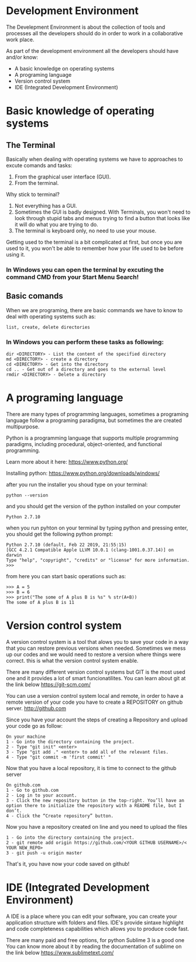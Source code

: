 # Development Environment

The Develepment Environment is about the collection of tools and processes all the developers should do in order to work in a collaborative work place.

As part of the development environment all the developers should have and/or know:

  - A basic knowledge on operating systems
  - A programing language
  - Version control system 
  - IDE (Integrated Development Environment)

# Basic knowledge of operating systems

## The Terminal
Basically when dealing with operating systems we have to approaches to excute comands and tasks:
1) From the graphical user interface (GUI).
2) From the terminal.

Why stick to terminal?
1) Not everything has a GUI.
2) Sometimes the GUI is badly designed. With Terminals, you won't need to look through stupid tabs and menus trying to find a button that looks like it will do what you are trying to do.
3) The terminal is keyboard only, no need to use your mouse.

Getting used to the terminal is a bit complicated at first, but once you are used to it, you won't be able to remember how your life used to be before using it.

### In Windows you can open the terminal by excuting the command CMD from your Start Menu Search!

## Basic comands

When we are programing, there are basic commands we have to know to deal with operating systems such as:

    list, create, delete directories 

### In Windows you can perform these tasks as following:

    dir <DIRECTORY> - List the content of the specified directory
    md <DIRECTORY> - create a directory
    cd <DIRECTORY> - Get into the directory
    cd .. - Get out of a directory and goes to the external level
    rmdir <DIRECTORY> - Delete a directory

# A programing language
There are many types of programming languages, sometimes a programing language follow a programing paradigma, but sometimes the are created multipurpose.

Python is a programming language that supports multiple programming paradigms, including procedural, object-oriented, and functional programming. 

Learn more about it here: https://www.python.org/

Installing python: 
https://www.python.org/downloads/windows/

after you run the installer you shoud type on your terminal:

    python --version
    
and you should get the version of the python installed on your computer

    Python 2.7.10

when you run pyhton on your terminal by typing python and pressing enter, you should get the following python prompt:

    Python 2.7.10 (default, Feb 22 2019, 21:55:15) 
    [GCC 4.2.1 Compatible Apple LLVM 10.0.1 (clang-1001.0.37.14)] on darwin
    Type "help", "copyright", "credits" or "license" for more information.
    >>> 

from here you can start basic operations such as:

    >>> A = 5
    >>> B = 6
    >>> print("The some of A plus B is %s" % str(A+B))
    The some of A plus B is 11

# Version control system
A version control system is a tool that alows you to save your code in a way that you can restore previous versions when needed. Sometimes we mess up our codes and we would need to restore a version where things were correct. this is what the version control system enable.

There are many different version control systems but GIT is the most used one and it provides a lot of smart funcionatilites. 
You can learn about git at the link below
https://git-scm.com/

You can use a version control system local and remote, in order to have a remote version of your code you have to create a REPOSITORY on github server. 
http://github.com

Since you have your account the steps of creating a Repository and upload your code go as follow:

    On your machine
    1 - Go into the directory containing the project.
    2 - Type "git init" <enter>
    3 - Type "git add ." <enter> to add all of the relevant files.
    4 - Type "git commit -m 'first commit' "

Now that you have a local repository, it is time to connect to the github server

    On github.com
    1 - Go to github.com
    2 - Log in to your account.
    3 - Click the new repository button in the top-right. You’ll have an option there to initialize the repository with a README file, but I don’t.
    4 - Click the “Create repository” button.
    
Now you have a repository created on line and you need to upload the files

    1 - Go into the directory containing the project.
    2 - git remote add origin https://github.com/<YOUR GITHUB USERNAME>/< YOUR NEW_REPO>
    3 - git push -u origin master

That's it, you have now your code saved on github!

# IDE (Integrated Development Environment)

A IDE is a place where you can edit your software, you can create your application structure with folders and files. IDE's provide sintaxe highlight and code completeness capabilities which allows you to produce code fast.

There are many paid and free options, for python Sublime 3 is a good one
You can know more about it by reading the documentation of sublime on the link below
https://www.sublimetext.com/



